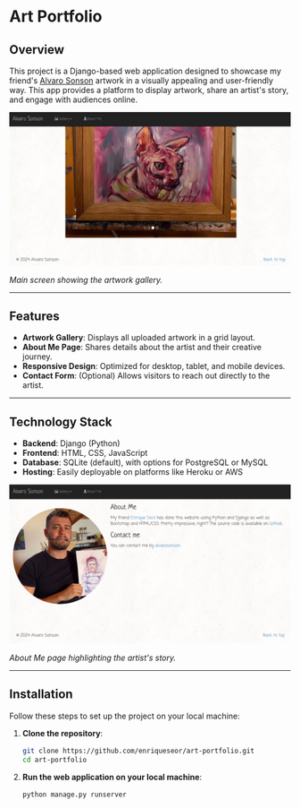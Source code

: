 # Art Portfolio

## Overview
This project is a Django-based web application designed to showcase my friend's [Alvaro Sonson](https://www.instagram.com/alvarosonson) 
artwork in a visually appealing and user-friendly way. This app provides a platform to display artwork, 
share an artist's story, and engage with audiences online.

![Main Screen](./media/main-screen.png)

*Main screen showing the artwork gallery.*


---

## Features
- **Artwork Gallery**: Displays all uploaded artwork in a grid layout.
- **About Me Page**: Shares details about the artist and their creative journey.
- **Responsive Design**: Optimized for desktop, tablet, and mobile devices.
- **Contact Form**: (Optional) Allows visitors to reach out directly to the artist.

---

## Technology Stack
- **Backend**: Django (Python)
- **Frontend**: HTML, CSS, JavaScript
- **Database**: SQLite (default), with options for PostgreSQL or MySQL
- **Hosting**: Easily deployable on platforms like Heroku or AWS

![About Me Screen](./media/about-me-screen.png)

*About Me page highlighting the artist's story.*

---

## Installation

Follow these steps to set up the project on your local machine:

1. **Clone the repository**:
   ```bash
   git clone https://github.com/enriqueseor/art-portfolio.git
   cd art-portfolio

2. **Run the web application on your local machine**:
    ```bash
    python manage.py runserver